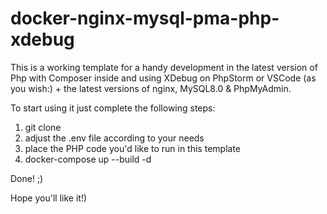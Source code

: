 # docker-nginx-mysql-pma-php-xdebug
This is a working template for a handy development in the latest version of Php with Composer inside and
using XDebug on PhpStorm or VSCode (as you wish:) + the latest versions of nginx, MySQL8.0 &amp; PhpMyAdmin. 

To start using it just complete the following steps:
1. git clone 
2. adjust the .env file according to your needs
3. place the PHP code you'd like to run in this template
4. docker-compose up --build -d

Done! ;)

Hope you'll like it!)